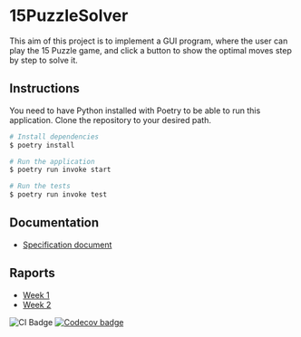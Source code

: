 # 15PuzzleSolver

This aim of this project is to implement a GUI program, where the user can play the 15 Puzzle game, and click a button to show the optimal moves step by step to solve it.

## Instructions

You need to have Python installed with Poetry to be able to run this application. Clone the repository to your desired path.

```bash
# Install dependencies
$ poetry install

# Run the application
$ poetry run invoke start

# Run the tests
$ poetry run invoke test
```
## Documentation

* [Specification document](https://github.com/isakpulkki/15PuzzleSolver/blob/main/docs/specification.md)

## Raports

* [Week 1](https://github.com/isakpulkki/15PuzzleSolver/blob/main/docs/week1.md)
* [Week 2](https://github.com/isakpulkki/15PuzzleSolver/blob/main/docs/week2.md)

![CI Badge](https://github.com/isakpulkki/15puzzlesolver/workflows/CI/badge.svg) [![Codecov badge](https://codecov.io/gh/isakpulkki/15PuzzleSolver/branch/main/graph/badge.svg?token=QCJD3KYHM7)](https://codecov.io/gh/isakpulkki/15PuzzleSolver)
